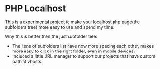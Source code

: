 PHP Localhost
=============

This is a experimental project to make your localhost php page(the subfolders tree) more easy to use and spend my time.

Why this is better then the just subfolder tree:

- The itens of subfolders list have now more spacing each other, makes more easy to click in the right folder, even in mobile devices;
- Included a little URL manager to support our projects that have custom path at vhosts.
